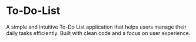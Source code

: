 # To-Do-List
A simple and intuitive To-Do List application that helps users manage their daily tasks efficiently. Built with clean code and a focus on user experience.
